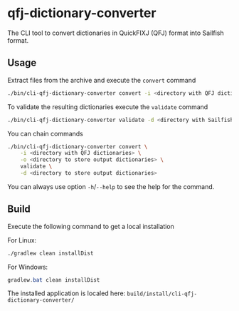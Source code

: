 # qfj-dictionary-converter

The CLI tool to convert dictionaries in QuickFIXJ (QFJ) format into Sailfish format.

## Usage

Extract files from the archive and execute the `convert` command

```bash
./bin/cli-qfj-dictionary-converter convert -i <directory with QFJ dictionaries> -o <directory to store output dictionaries>
```

To validate the resulting dictionaries execute the `validate` command

```bash
./bin/cli-qfj-dictionary-converter validate -d <directory with Sailfish dictionaries>
```

You can chain commands

```bash
./bin/cli-qfj-dictionary-converter convert \
    -i <directory with QFJ dictionaries> \
    -o <directory to store output dictionaries> \
    validate \
    -d <directory to store output dictionaries>
```

You can always use option `-h`/`--help` to see the help for the command.

## Build

Execute the following command to get a local installation

For Linux:

```bash
./gradlew clean installDist
```

For Windows:

```powershell
gradlew.bat clean installDist
```

The installed application is localed here: `build/install/cli-qfj-dictionary-converter/`